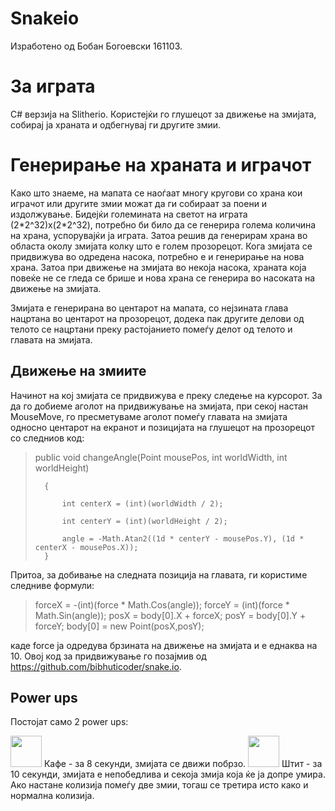 # Snakeio
Изработено од Бобан Богоевски 161103.

<h1>За играта</h1>
C# верзија на Slitherio. Користејќи го глушецот за движење на змијата, собирај ја храната и одбегнувај ги другите змии. 

<h1>Генерирање на храната и играчот</h1>

Како што знаеме, на мапата се наоѓаат многу кругови со храна кои играчот или другите змии можат да ги собираат за поени и издолжување. Бидејќи големината на светот на играта (2\*2^32)x(2\*2^32), потребно би било да се генерира голема количина на храна, успорувајќи ја играта. Затоа решив да генерирам храна во областа околу змијата колку што е голем прозорецот. Кога змијата се придвижува во одредена насока, потребно е и генерирање на нова храна. Затоа при движење на змијата во некоја насока, храната која повеќе не се гледа се брише и нова храна се генерира во насоката на движење на змијата.

Змијата е генерирана во центарот на мапата, со нејзината глава нацртана во центарот на прозорецот, додека пак другите делови од телото се нацртани преку растојанието помеѓу делот од телото и главата на змијата.

<h2>Движење на змиите</h1>

Начинот на кој змијата се придвижува е преку следење на курсорот. За да го добиеме аголот на придвижување на змијата, при секој настан MouseMove, го пресметуваме аголот помеѓу главата на змијата односно центарот на екранот и позицијата на глушецот на прозорецот со следниов код:

	
>	public void changeAngle(Point mousePos, int worldWidth, int worldHeight)
>		
>		{
>	
>			int centerX = (int)(worldWidth / 2);
>	
>			int centerY = (int)(worldHeight / 2);
>	
>			angle = -Math.Atan2((1d * centerY - mousePos.Y), (1d * centerX - mousePos.X));
>		}
		


Притоа, за добивање на следната позиција на главата, ги користиме следниве формули:
	
>	forceX = -(int)(force * Math.Cos(angle));
>	forceY = (int)(force * Math.Sin(angle));
>	posX = body[0].X + forceX;
>	posY = body[0].Y + forceY;
>	body[0] = new Point(posX,posY);
	
каде force ја одредува брзината на движење на змијата и е еднаква на 10. Овој код за придвижување го позајмив од https://github.com/bibhuticoder/snake.io.

<h2>Power ups</h2>

Постојат само 2 power ups:


<img src="https://i.imgur.com/P10RfmS.png" style="width:50px;"> 
Кафе - за 8 секунди, змијата се движи побрзо.

<img src="https://i.imgur.com/B3piYBp.png" style="width:50px;"> 
Штит - за 10 секунди, змијата е непобедлива и секоја змија која ќе ја допре умира. Ако настане колизија помеѓу две змии, тогаш се третира исто како и нормална колизија.



